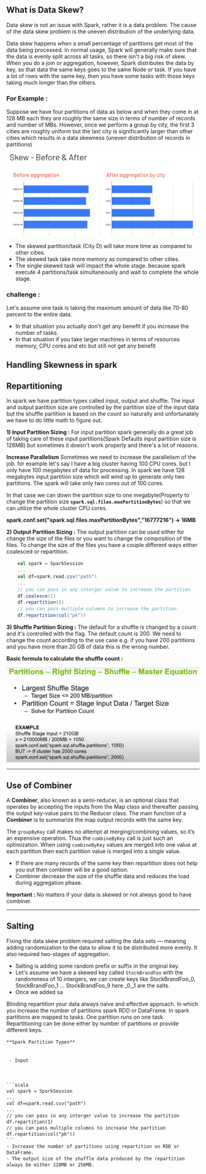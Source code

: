 ## What is Data Skew?
Data skew is not an issue with Spark, rather it is a data problem. The cause of the data skew problem is the uneven distribution of the underlying data.

Data skew happens when a small percentage of partitions get most of the data being processed. In normal usage, Spark will generally make sure that the data is evenly split across all tasks, so there isn't a big risk of skew. When you do a join or aggregation, however, Spark distributes the data by key, so that data the same keys goes to the same Node or task. If you have a lot of rows with the same key, then you have some tasks with those keys taking much longer than the others.

### For Example :
Suppose we have four partitions of data as below and when they come in at 128 MB each they are roughly the same size in terms of number of records and number of MBs. However, once we perform a group by city, the first 3 cities are roughly uniform but the last city is significantly larger than other cities which results in a data skewness (uneven distribution of records in partitions)

![Spark](https://github.com/gurditsingh/blog/blob/gh-pages/_screenshots/spark-data-skew.png?raw=true)

 - The skewed partition/task (City D) will take more time as compared to other cities.
 - The skewed task take more memory as compared to other cities.
 - The single skewed task will impact the whole stage. because spark execute 4 partitions/task simultaneously and wait to complete the whole stage.

### challenge :
Let's assume one task is taking the maximum amount of data like 70-80 percent to the entire data.

 - In that situation you actually don't get any benefit if you increase the number of tasks.
 - In that situation if you take larger machines in terms of resources memory, CPU cores and etc but still not get any benefit

## Handling Skewness in spark

## Repartitioning
In spark we have partition types called input, output and shuffle. The input and output partition size are controlled by the partition size of the input data but the shuffle partition is based on the count so naturally and unfortunately we have to do little math to figure out.

**1) Input Partition Sizing :** For input partition spark generally do a great job of taking care of these input partitions(Spark Defaults input partition size is 128MB) but sometimes it doesn't work properly and there's a lot of reasons.

 **Increase Parallelism** Sometimes we need to increase the parallelism of the job. for example let's say I have a big cluster having 100 CPU cores. but I only have 100 megabytes of data for processing. In spark we have 128 megabytes input partition size which will wind up to generate only two partitions. The spark will take only two cores out of 100 cores.
 
 In that case we can down the partition size to one megabyte(Property to change the partition size **`spark.sql.files.maxPartitionBytes`**) so that we can utilize the whole cluster CPU cores.
	 
**spark.conf.set("spark.sql.files.maxPartitionBytes","16777216") -> 16MB**
	
**2) Output Partition Sizing :** The output partition can be used either for change the size of the files or you want to change the composition of the files. To change the size of the files you have a couple different ways either coalesced or repartition.
```scala
	val spark = SparkSession
	...
	val df=spark.read.csv("path")
	...
	// you can pass in any interger value to increase the partition
	df.coalesce(1)
	df.repartition(1)
	// you can pass multiple columns to increase the partition
	df.repartition(col("pk"))
```
**3) Shuffle Partition Sizing :** The default for a shuffle is changed by a count and it's controlled with the flag. The default count is 200. We need to change the count according to the use case e.g. if you have 200 partitions and you have more than 20 GB of data this is the wrong number.

**Basic formula to calculate the shuffle count :**

 ![Spark](https://github.com/gurditsingh/blog/blob/gh-pages/_screenshots/spark-shuffle.png?raw=true)
 
-----
## Use of Combiner
A **Combiner**, also known as a semi-reducer, is an optional class that operates by accepting the inputs from the Map class and thereafter passing the output key-value pairs to the Reducer class. The main function of a **Combiner** is to summarize the map output records with the same key.

The  `groupByKey`  call makes no attempt at merging/combining values, so it’s an expensive operation. Thus the  `combineByKey`  call is just such an optimization. When using  `combineByKey`  values are merged into one value at each partition then each partition value is merged into a single value.

 - If there are many records of the same key then repartition does not help you out then combiner will be a good option.
 - Combiner decrease the size of the shuffle data and reduces the load during aggregation phase.

**Important :** No matters if your data is skewed or not always good to have combiner. 

----

## Salting
Fixing the data skew problem required salting the data sets — meaning adding randomization to the data to allow it to be distributed more evenly. It also required two-stages of aggregation.

 - Salting is adding some random prefix or suffix in the original key.
 - Let's assume we have a skewed key called `StockBrandFoo` with the randommess of 10 intergers, we can create keys like StockBrandFoo_0, StockBrandFoo_1 ... StockBrandFoo_9 here _0,_1 are the salts.
 - Once we added sa

Blinding repartition your data always naïve and effective approach. In which you increase the number of partitions spark RDD or DataFrame. In spark partitions are mapped to tasks. One partition runs on one task. Repartitioning can be done either by number of partitions or provide different keys.

	**Spark Partition Types**
	

	 - Input

		 

	```scala
	val spark = SparkSession
	...
	val df=spark.read.csv("path")
	...
	// you can pass in any interger value to increase the partition
	df.repartition(1)
	// you can pass multiple columns to increase the partition
	df.repartition(col("pk"))
	```
	- Increase the number of partitions using repartition on RDD or DataFrame.
	- The output size of the shuffle data produced by the repartition always be either 128MB or 256MB.  
<!--stackedit_data:
eyJoaXN0b3J5IjpbNzA4MjE3MTg2LC0xMTczNjIzNjE0LC0xMD
I3MzIxODA3LDEyMzQyODQ0MTIsMTUxNTQ5NzE0NSwtODg0MzE5
MDk0LC0xODQzNTY2OTY3LC0xNDQzMDE2NTgwLC03MDQ3NjY2MD
IsLTY5MDI4MjYxNiwtMzYwMTM2NTksMTQ4MzUzNDY5MywxNzYy
OTU5MTU4LC02MDI5NzcwNTksNDQ3NTk3MDU2LDk2NTk3NTcyMy
wxMzQ5MDMyMjg4LDE5NjcwODkyODksLTUzOTY4MDQxNCw4Mzk4
MzQyOTFdfQ==
-->